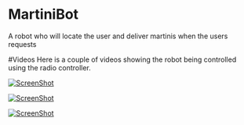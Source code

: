 # MartiniBot
A robot who will locate the user and deliver martinis when the users requests

#Videos
Here is a couple of videos showing the robot being controlled using the radio controller.

[![ScreenShot](https://github.com/Peter-Wilson/MartiniBot/blob/develop/Pictures/going_forward.png)](https://youtu.be/6FG04h4sRgs)

[![ScreenShot](https://github.com/Peter-Wilson/MartiniBot/blob/develop/Pictures/moving_directions.png)](https://youtu.be/yqMfbJOIUlY)


[![ScreenShot](https://github.com/Peter-Wilson/MartiniBot/blob/develop/Pictures/IMG_20160420_134347.jpg)](https://youtu.be/oRUg_URGGXE)
